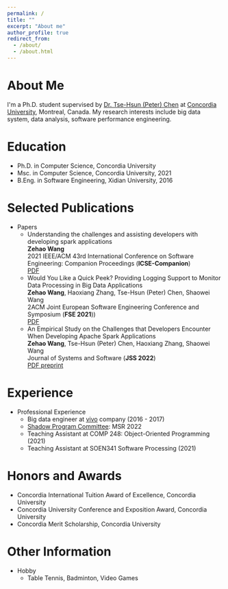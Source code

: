```yaml
---
permalink: /
title: ""
excerpt: "About me"
author_profile: true
redirect_from: 
  - /about/
  - /about.html
---
```


About Me
======
I'm a Ph.D. student supervised by [Dr. Tse-Hsun (Peter) Chen](https://petertsehsun.github.io/) at [Concordia University](https://www.concordia.ca/), Montreal, Canada. My research interests include big data system, data analysis, software performance engineering.

Education
======
* Ph.D. in Computer Science, Concordia University
* Msc. in Computer Science, Concordia University, 2021
* B.Eng. in Software Engineering, Xidian University, 2016

 
Selected Publications
======
* Papers
  * Understanding the challenges and assisting developers with developing spark applications\
  **Zehao Wang** \
  2021 IEEE/ACM 43rd International Conference on Software Engineering: Companion Proceedings (**ICSE-Companion**)\
  [PDF](http://zehaowang00.github.io/files/ICSE2021_SRC.pdf)
  * Would You Like a Quick Peek? Providing Logging Support to Monitor Data Processing in Big Data Applications\
  **Zehao Wang**, Haoxiang Zhang, Tse-Hsun (Peter) Chen, Shaowei Wang \
  2ACM Joint European Software Engineering Conference and Symposium (**FSE 2021**))\
  [PDF](http://zehaowang00.github.io/files/fse2021_dplog.pdf.pdf)  
  * An Empirical Study on the Challenges that Developers Encounter When Developing Apache Spark Applications\
  **Zehao Wang**, Tse-Hsun (Peter) Chen, Haoxiang Zhang, Shaowei Wang\
  Journal of Systems and Software (**JSS 2022**)\
  [PDF preprint](https://www.sciencedirect.com/science/article/pii/S0164121222001674?utm_campaign=STMJ_AUTH_SERV_PUBLISHED&utm_medium=email&utm_acid=265725691&SIS_ID=&dgcid=STMJ_AUTH_SERV_PUBLISHED&CMX_ID=&utm_in=DM287333&utm_source=AC_) 




  
Experience
======
* Professional Experience
  * Big data engineer at [vivo](http://www.vivo.com/en/) company (2016 - 2017)
  * [Shadow Program Committee](https://conf.researchr.org/track/msr-2022/msr-2022-shadow-pc?): MSR 2022
  * Teaching Assistant at COMP 248: Object-Oriented Programming (2021)
  * Teaching Assistant at SOEN341 Software Processing (2021)
  

Honors and Awards
======
* Concordia International Tuition Award of Excellence, Concordia University
* Concordia University Conference and Exposition Award, Concordia University
* Concordia Merit Scholarship, Concordia University

Other Information
======
* Hobby
  * Table Tennis, Badminton, Video Games
